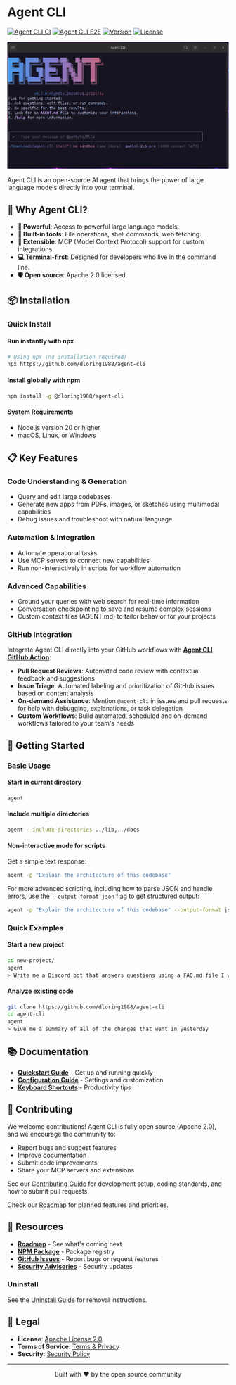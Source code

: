 # Agent CLI

[![Agent CLI CI](https://github.com/dloring1988/agent-cli/actions/workflows/ci.yml/badge.svg)](https://github.com/dloring1988/agent-cli/actions/workflows/ci.yml)
[![Agent CLI E2E](https://github.com/dloring1988/agent-cli/actions/workflows/e2e.yml/badge.svg)](https://github.com/dloring1988/agent-cli/actions/workflows/e2e.yml)
[![Version](https://img.shields.io/npm/v/@dloring1988/agent-cli)](https://www.npmjs.com/package/@dloring1988/agent-cli)
[![License](https://img.shields.io/github/license/dloring1988/agent-cli)](https://github.com/dloring1988/agent-cli/blob/main/LICENSE)

![Agent CLI Screenshot](./docs/assets/gemini-screenshot.png)

Agent CLI is an open-source AI agent that brings the power of large language models directly into your terminal.

## 🚀 Why Agent CLI?

- **🧠 Powerful**: Access to powerful large language models.
- **🔧 Built-in tools**: File operations, shell commands, web fetching.
- **🔌 Extensible**: MCP (Model Context Protocol) support for custom integrations.
- **💻 Terminal-first**: Designed for developers who live in the command line.
- **🛡️ Open source**: Apache 2.0 licensed.

## 📦 Installation

### Quick Install

#### Run instantly with npx

```bash
# Using npx (no installation required)
npx https://github.com/dloring1988/agent-cli
```

#### Install globally with npm

```bash
npm install -g @dloring1988/agent-cli
```

#### System Requirements

- Node.js version 20 or higher
- macOS, Linux, or Windows

## 📋 Key Features

### Code Understanding & Generation

- Query and edit large codebases
- Generate new apps from PDFs, images, or sketches using multimodal capabilities
- Debug issues and troubleshoot with natural language

### Automation & Integration

- Automate operational tasks
- Use MCP servers to connect new capabilities
- Run non-interactively in scripts for workflow automation

### Advanced Capabilities

- Ground your queries with web search for real-time information
- Conversation checkpointing to save and resume complex sessions
- Custom context files (AGENT.md) to tailor behavior for your projects

### GitHub Integration

Integrate Agent CLI directly into your GitHub workflows with [**Agent CLI GitHub Action**](https://github.com/dloring1988/run-agent-cli):

- **Pull Request Reviews**: Automated code review with contextual feedback and suggestions
- **Issue Triage**: Automated labeling and prioritization of GitHub issues based on content analysis
- **On-demand Assistance**: Mention `@agent-cli` in issues and pull requests for help with debugging, explanations, or task delegation
- **Custom Workflows**: Build automated, scheduled and on-demand workflows tailored to your team's needs

## 🚀 Getting Started

### Basic Usage

#### Start in current directory

```bash
agent
```

#### Include multiple directories

```bash
agent --include-directories ../lib,../docs
```

#### Non-interactive mode for scripts

Get a simple text response:

```bash
agent -p "Explain the architecture of this codebase"
```

For more advanced scripting, including how to parse JSON and handle errors, use
the `--output-format json` flag to get structured output:

```bash
agent -p "Explain the architecture of this codebase" --output-format json
```

### Quick Examples

#### Start a new project

```bash
cd new-project/
agent
> Write me a Discord bot that answers questions using a FAQ.md file I will provide
```

#### Analyze existing code

```bash
git clone https://github.com/dloring1988/agent-cli
cd agent-cli
agent
> Give me a summary of all of the changes that went in yesterday
```

## 📚 Documentation

- [**Quickstart Guide**](./docs/cli/index.md) - Get up and running quickly
- [**Configuration Guide**](./docs/cli/configuration.md) - Settings and customization
- [**Keyboard Shortcuts**](./docs/keyboard-shortcuts.md) - Productivity tips

## 🤝 Contributing

We welcome contributions! Agent CLI is fully open source (Apache 2.0), and we encourage the community to:

- Report bugs and suggest features
- Improve documentation
- Submit code improvements
- Share your MCP servers and extensions

See our [Contributing Guide](./CONTRIBUTING.md) for development setup, coding standards, and how to submit pull requests.

Check our [Roadmap](./ROADMAP.md) for planned features and priorities.

## 📖 Resources

- **[Roadmap](./ROADMAP.md)** - See what's coming next
- **[NPM Package](https://www.npmjs.com/package/@dloring1988/agent-cli)** - Package registry
- **[GitHub Issues](https://github.com/dloring1988/agent-cli/issues)** - Report bugs or request features
- **[Security Advisories](https://github.com/dloring1988/agent-cli/security/advisories)** - Security updates

### Uninstall

See the [Uninstall Guide](docs/Uninstall.md) for removal instructions.

## 📄 Legal

- **License**: [Apache License 2.0](LICENSE)
- **Terms of Service**: [Terms & Privacy](./docs/tos-privacy.md)
- **Security**: [Security Policy](SECURITY.md)

---

<p align="center">
  Built with ❤️ by the open source community
</p>